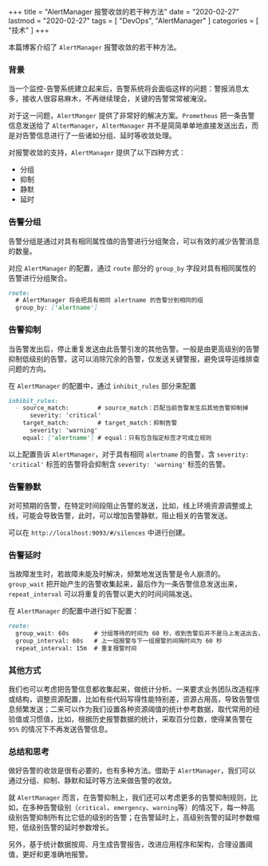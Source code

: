 +++
title = "AlertManager 报警收敛的若干种方法"
date = "2020-02-27"
lastmod = "2020-02-27"
tags = [
    "DevOps",
    "AlertManager"
]
categories = [
    "技术"
]
+++

本篇博客介绍了 `AlertManager` 报警收敛的若干种方法。

<!--more-->

### 背景

当一个监控-告警系统建立起来后，告警系统将会面临这样的问题：警报消息太多，接收人很容易麻木，不再继续理会，关键的告警常常被淹没。

对于这一问题，`AlertManger` 提供了非常好的解决方案。`Prometheus` 把一条告警信息发送给了 `AlterManager`，`AlterManager` 并不是简简单单地直接发送出去，而是对告警信息进行了一些诸如分组、延时等收敛处理。

对报警收敛的支持，`AlertManager` 提供了以下四种方式：
* 分组
* 抑制
* 静默
* 延时


### 告警分组

告警分组是通过对具有相同属性值的告警进行分组聚合，可以有效的减少告警消息的数量。

对应 `AlertManager` 的配置，通过 `route` 部分的 `group_by` 字段对具有相同属性的告警进行分组聚合。
```markdown
route:
  # AlertManager 将会把具有相同 alertname 的告警分到相同的组  
  group_by: ['alertname']
```


### 告警抑制 

当告警发出后，停止重复发送由此告警引发的其他告警。一般是由更高级别的告警抑制低级别的告警。这可以消除冗余的告警，仅发送关键警报，避免误导运维排查问题的方向。

在 `AlertManager` 的配置中，通过 `inhibit_rules` 部分来配置
```markdown
inhibit_rules:
  - source_match:        # source_match：匹配当前告警发生后其他告警抑制掉
      severity: 'critical'
    target_match:        # target_match：抑制告警
      severity: 'warning'
    equal: ['alertname'] # equal：只有包含指定标签才可成立规则
```
以上配置告诉 `AlertManager`，对于具有相同 `alertname` 的告警，含 `severity: 'critical'` 标签的告警将会抑制含 `severity: 'warning'` 标签的告警。

  
### 告警静默

对可预期的告警，在特定时间段阻止告警的发送，比如，线上环境资源调整或上线，可能会导致告警，此时，可以增加告警静默，阻止相关的告警发送。

可以在 `http://localhost:9093/#/silences` 中进行创建。


### 告警延时

当故障发生时，若故障未能及时解决，频繁地发送告警是令人崩溃的。`group_wait` 把开始产生的告警收集起来，最后作为一条告警信息发送出来，`repeat_interval` 可以将重复的告警以更大的时间间隔发送。

在 `AlertManager` 的配置中进行如下配置：
```markdown
route:
  group_wait: 60s       # 分组等待的时间为 60 秒，收到告警后并不是马上发送出去，看是否还有具有 alertname 这个标签的报警发过来，如果有的话，一起发出报警
  group_interval: 60s   # 上一组报警与下一组报警的间隔时间为 60 秒
  repeat_interval: 15m  # 重复报警时间
```


### 其他方式

我们也可以考虑把告警信息都收集起来，做统计分析。一来要求业务团队改造程序或结构，调整资源配置，比如有些代码写得性能特别差，资源占用高，导致告警信息频繁发送；二来可以作为我们设置各种资源阈值的统计参考数据，取代常用的经验值或习惯值，比如，根据历史报警数据的统计，采取百分位数，使得某告警在 `95%` 的情况下不再发送告警信息。


### 总结和思考

做好告警的收敛是很有必要的，也有多种方法。借助于 `AlertManager`，我们可以通过分组、抑制、静默和延时等方法来做告警的收敛。

就 `AlertManager` 而言，在告警抑制上，我们还可以考虑更多的告警抑制规则，比如，在多种告警级别（`critical`、`emergency`、`warning`等）的情况下，每一种高级别告警抑制所有比它低的级别的告警；在告警延时上，高级别告警的延时参数缩短，低级别告警的延时参数增长。

另外，基于统计数据按周、月生成告警报告，改进应用程序和架构，合理设置阈值，更好和更准确地报警。 

















